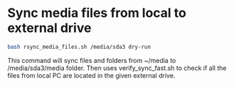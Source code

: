 # Sync media files from local to external drive

```sh
bash rsync_media_files.sh /media/sda3 dry-run
```

This command will sync files and folders from ~/media to /media/sda3/media folder. Then uses verify_sync_fast.sh to check if all the files from local PC are located in the given external drive.
